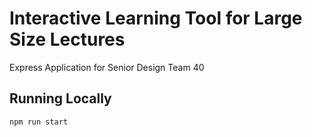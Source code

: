 # Interactive Learning Tool for Large Size Lectures ###
Express Application for Senior Design Team 40
## Running Locally
```
npm run start
```